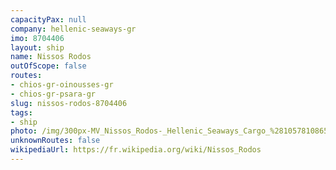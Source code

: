 ```yaml
---
capacityPax: null
company: hellenic-seaways-gr
imo: 8704406
layout: ship
name: Nissos Rodos
outOfScope: false
routes:
- chios-gr-oinousses-gr
- chios-gr-psara-gr
slug: nissos-rodos-8704406
tags:
- ship
photo: /img/300px-MV_Nissos_Rodos-_Hellenic_Seaways_Cargo_%2810578108653%29.jpg
unknownRoutes: false
wikipediaUrl: https://fr.wikipedia.org/wiki/Nissos_Rodos
---
```

